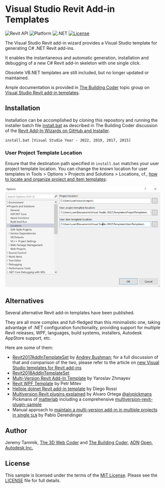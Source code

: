 # Visual Studio Revit Add-in Templates

![Revit API](https://img.shields.io/badge/Revit%20API-2025-blue.svg)
![Platform](https://img.shields.io/badge/platform-Windows-lightgray.svg)
![.NET](https://img.shields.io/badge/.NET-8.0-blue.svg)
[![License](http://img.shields.io/:license-mit-blue.svg)](http://opensource.org/licenses/MIT)

The Visual Studio Revit add-in wizard provides a Visual Studio template for generating C# .NET Revit add-ins.

It enables the instantaneous and automatic generation, installation and debugging of a new C# Revit add-in skeleton with one single click.

Obsolete VB.NET templates are still included, but no longer updated or maintained.

Ample documentation is provided in [The Building Coder](http://thebuildingcoder.typepad.com) topic group
on [Visual Studio Revit add-in templates](http://thebuildingcoder.typepad.com/blog/about-the-author.html#5.20).


## Installation

Installation can be accomplished by cloning this repository and running the installer batch
file [install.bat](install.bat) as described in The Building Coder discussion of
the [Revit Add-In Wizards on GitHub and Installer](http://thebuildingcoder.typepad.com/blog/2015/08/revit-add-in-wizard-github-installer.html).

```
install.bat [Visual Studio Year - 2022, 2019, 2017, 2015]
```

### User Project Template Location

Ensure that the destination path specified in `install.bat` matches your user project template location.
You can change the known location for user templates in Tools &gt; Options &gt; Projects and Solutions &gt; Locations, cf.,
[how to locate and organize project and item templates](https://learn.microsoft.com/en-us/visualstudio/ide/how-to-locate-and-organize-project-and-item-templates?source=recommendations&view=vs-2022):

<img src="img/vs_2022_project_template_location.png" alt="User project template location" title="User project template location" width="638"/> <!-- 1276 -->

## Alternatives

Several alternative Revit add-in templates have been published.

They are all more complex and full-fledged than this minimalistic one, taking advantage of .NET configuration functionality, providing support for multiple Revit releases, WPF, languages, build systems, installers, Autodesk AppStore support, etc.

Here are some of them:

- [Revit2017AddInTemplateSet](https://github.com/Andrey-Bushman/Revit2017AddInTemplateSet) 
  by [Andrey Bushman](https://github.com/Andrey-Bushman);
  for a full discussion of that and comparison of the two, please refer to the article 
  on [new Visual Studio templates for Revit add-ins](http://thebuildingcoder.typepad.com/blog/2017/02/new-visual-studio-2015-templates-for-revit-add-ins.html)
- [Revit2018AddInTemplateSet](https://thebuildingcoder.typepad.com/blog/2017/09/revit-20181-nuget-packages-rooms-and-views-in-forge.html#3)
- [Multi-Version Revit Add-In Template](https://thebuildingcoder.typepad.com/blog/2018/07/vacation-and-multi-version-revit-add-in-template.html#2)
  by Yaroslav Zhmayev  
- [Revit WPF Template](https://thebuildingcoder.typepad.com/blog/2020/01/revit-wpf-add-ins-and-template.html#3)
  by Petr Mitev
- [Hellpie dotnet Revit add-in template](https://thebuildingcoder.typepad.com/blog/2020/11/bim360-management-dotnet-template-and-prism-goodies.html#4)
  by Diego Rossi
- [Multiversion Revit plugins explained](https://www.matterlab.co/post/multiversion-revit-plugins-explained) 
  by Alvaro Ortega [@alvpickmans](https://github.com/alvpickmans) Pickmans of [matterlab](https://www.matterlab.co)
  including a comprehensive [multiversion-revit-plugin-sample](https://github.com/alvpickmans/multiversion-revit-plugin-sample)
- Manual approach
  to [maintain a multi-version add-in in multiple projects in single `SLN`](https://thebuildingcoder.typepad.com/blog/2021/10/dll-as-resource-and-multi-version-add-ins.html#4.2)
  by Pablo Derendinger

## Author

Jeremy Tammik,
[The 3D Web Coder](http://the3dwebcoder.typepad.com) and
[The Building Coder](http://thebuildingcoder.typepad.com),
[ADN](http://www.autodesk.com/adn)
[Open](http://www.autodesk.com/adnopen),
[Autodesk Inc.](http://www.autodesk.com)


## License

This sample is licensed under the terms of the [MIT License](http://opensource.org/licenses/MIT).
Please see the [LICENSE](LICENSE) file for full details.
